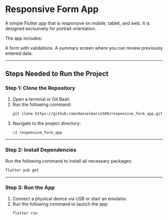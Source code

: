 # Responsive Form App

A simple Flutter app that is responsive on mobile, tablet, and web. It is designed exclusively for portrait orientation.

The app includes:

A form with validations.
A summary screen where you can review previously entered data.

---

## **Steps Needed to Run the Project**

### **Step 1: Clone the Repository**
1. Open a terminal or Git Bash.
2. Run the following command:
   ```bash
   git clone https://github.com/danielmarin589/responsive_form_app.git
   ```
3. Navigate to the project directory:
   ```bash
   cd responsive_form_app
   ```

---

### **Step 2: Install Dependencies**
Run the following command to install all necessary packages:
```bash
flutter pub get
```

---

### **Step 3: Run the App**
1. Connect a physical device via USB or start an emulator.
2. Run the following command to launch the app:
   ```bash
   flutter run
   ```

